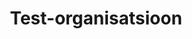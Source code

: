 ---
title: Test-organisatsioon
maintainer_name: Test Person
maintainer_email: test.person@testorg.ee
description: ''
---